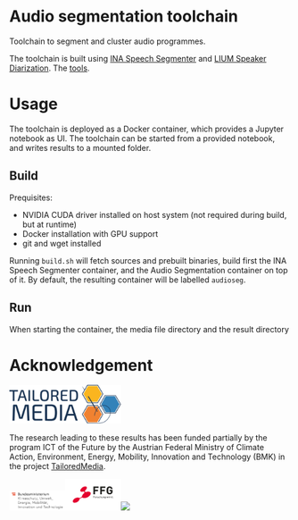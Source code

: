 # Audio segmentation toolchain

Toolchain to segment and cluster audio programmes.

The toolchain is built using [INA Speech Segmenter](https://github.com/ina-foss/inaSpeechSegmenter) and [LIUM Speaker Diarization](https://projets-lium.univ-lemans.fr/spkdiarization/). 
The [tools](tools/README.md).

# Usage

The toolchain is deployed as a Docker container, which provides a Jupyter notebook as UI. The toolchain can be started from a provided notebook, and writes results to a mounted folder.

## Build

Prequisites:
- NVIDIA CUDA driver installed on host system (not required during build, but at runtime)
- Docker installation with GPU support
- git and wget installed

Running ```build.sh``` will fetch sources and prebuilt binaries, build first the INA Speech Segmenter container, and the Audio Segmentation container on top of it. By default, the resulting container will be labelled ```audioseg```.
 
## Run

When starting the container, the media file directory and the result directory 


# Acknowledgement

<img src="img/Tailored_Media_Logo_Final.png" width="200">

The research leading to these results has been funded partially by the program ICT of the Future by the Austrian Federal Ministry of Climate Action, Environment, Energy, Mobility, Innovation and Technology (BMK) in the project [TailoredMedia](https://www.joanneum.at/en/digital/reference-projects/tailoredmedia). 

<img src="img/BMK_Logo_srgb.png" width="100"><img src="img/FFG_Logo_DE_RGB_1000px.png" width="100"><img src="img/normal-reproduction-low-resolution.jpg" width="100">
